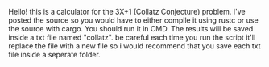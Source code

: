 Hello! this is a calculator for the 3X+1 (Collatz Conjecture) problem.
I've posted the source so you would have to either compile it using rustc or use the source with cargo.
You should run it in CMD. The results will be saved inside a txt file named "collatz".
be careful each time you run the script it'll replace the file with a new file so i would recommend that you save each txt file inside a seperate folder.
